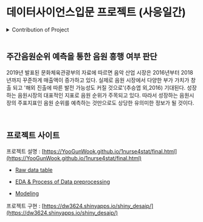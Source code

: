 # 데이터사이언스입문 프로젝트 (사응일간)

<details>
    <summary><a> Contribution of Project</a></summary>
    <p>

- 문헌고찰 : [백원희](https://github.com/Wonhee-baek), [이청파](https://github.com/leechungpa)

- Crawling : [강동원](https://github.com/dw3624), [오태환](https://github.com/dhxoghks95), [유건욱](https://github.com/YooGunWook), [이청파](https://github.com/leechungpa)

- Preprocessing : [백원희](https://github.com/Wonhee-baek), [오태환](https://github.com/dhxoghks95), [이청파](https://github.com/leechungpa)

- EDA : [오태환](https://github.com/dhxoghks95)

- Modeling : [유건욱](https://github.com/YooGunWook), [오태환](https://github.com/dhxoghks95)

- Github 관리 : [유건욱](https://github.com/YooGunWook), [이청파](https://github.com/leechungpa)

- 중간발표자료 Rmd(presentation) : [백원희](https://github.com/Wonhee-baek)

- 최종발표자료 RMD(html) : [유건욱](https://github.com/YooGunWook), [오태환](https://github.com/dhxoghks95), [이청파](https://github.com/leechungpa)

- Shiny Visualizaiton : [강동원](https://github.com/dw3624)
    </p>
</details>
<br>

## 주간음원순위 예측을 통한 음원 흥행 여부 판단 

2019년 발표된 문화체육관광부의 자료에 따르면 음악 산업 시장은 2016년부터 2018년까지 꾸준하게 매출액이 증가하고 있다. 실제로 음원 시장에서 다양한 부가 가치가 창출 되고 '해외 진출에 따른 발전 가능성도 커질 것으로'(추승엽 외,2016) 기대된다. 성장하는 음원시장의 대표적인 지표로 음원 순위가 주목되고 있다. 따라서 성장하는 음원시장의 주표지표인 음원 순위를 예측하는 것만으로도 상당한 유의미한 정보가 될 것이다.

<br>

## 프로젝트 사이트
프로젝트 설명 : [https://YooGunWook.github.io/1nurse4stat/final.html](https://YooGunWook.github.io/1nurse4stat/final.html) 

- [Raw data table](https://yoogunwook.github.io/1nurse4stat/table.html)

- [EDA & Process of Data preprocessing](https://yoogunwook.github.io/1nurse4stat/EDA_Preprocessing.html)

- [Modeling](https://yoogunwook.github.io/1nurse4stat/modeling.html)


프로젝트 구현 : [https://dw3624.shinyapps.io/shiny_desaip/](https://dw3624.shinyapps.io/shiny_desaip/)
<br>
